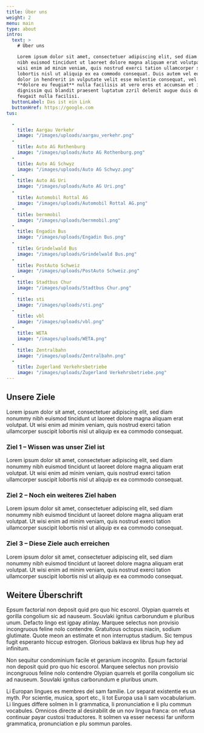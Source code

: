 ```yaml
---
title: Über uns
weight: 2
menu: main
type: about
intro:
  text: >
    # Über uns

    Lorem ipsum dolor sit amet, consectetuer adipiscing elit, sed diam nonummy
    nibh euismod tincidunt ut laoreet dolore magna aliquam erat volutpat. Ut
    wisi enim ad minim veniam, quis nostrud exerci tation ullamcorper suscipit
    lobortis nisl ut aliquip ex ea commodo consequat. Duis autem vel eum iriure
    dolor in hendrerit in vulputate velit esse molestie consequat, vel illum
    **dolore eu feugiat** nulla facilisis at vero eros et accumsan et iusto odio
    dignissim qui blandit praesent luptatum zzril delenit augue duis dolore te
    feugait nulla facilisi.
  buttonLabel: Das ist ein Link
  buttonHref: https://google.com
tus:

  -
    title: Aargau Verkehr
    image: "/images/uploads/aargau_verkehr.png"
  -
    title: Auto AG Rothenburg
    image: "/images/uploads/Auto AG Rothenburg.png"
  -
    title: Auto AG Schwyz
    image: "/images/uploads/Auto AG Schwyz.png"
  -
    title: Auto AG Uri
    image: "/images/uploads/Auto AG Uri.png"
  -
    title: Automobil Rottal AG
    image: "/images/uploads/Automobil Rottal AG.png"
  -
    title: bernmobil
    image: "/images/uploads/bernmobil.png"
  -
    title: Engadin Bus
    image: "/images/uploads/Engadin Bus.png"
  -
    title: Grindelwald Bus
    image: "/images/uploads/Grindelwald Bus.png"
  -
    title: PostAuto Schweiz
    image: "/images/uploads/PostAuto Schweiz.png"
  -
    title: Stadtbus Chur
    image: "/images/uploads/Stadtbus Chur.png"
  -
    title: sti
    image: "/images/uploads/sti.png"
  -
    title: vbl
    image: "/images/uploads/vbl.png"
  -
    title: WETA
    image: "/images/uploads/WETA.png"
  -
    title: Zentralbahn
    image: "/images/uploads/Zentralbahn.png"
  -
    title: Zugerland Verkehrsbetriebe
    image: "/images/uploads/Zugerland Verkehrsbetriebe.png"
---
```


## Unsere Ziele
Lorem ipsum dolor sit amet, consectetuer adipiscing elit, sed diam nonummy nibh euismod tincidunt ut laoreet dolore magna aliquam erat volutpat. Ut wisi enim ad minim veniam, quis nostrud exerci tation ullamcorper suscipit lobortis nisl ut aliquip ex ea commodo consequat.

### Ziel 1 – Wissen was unser Ziel ist

Lorem ipsum dolor sit amet, consectetuer adipiscing elit, sed diam nonummy nibh euismod tincidunt ut laoreet dolore magna aliquam erat volutpat. Ut wisi enim ad minim veniam, quis nostrud exerci tation ullamcorper suscipit lobortis nisl ut aliquip ex ea commodo consequat.
### Ziel 2 – Noch ein weiteres Ziel haben

Lorem ipsum dolor sit amet, consectetuer adipiscing elit, sed diam nonummy nibh euismod tincidunt ut laoreet dolore magna aliquam erat volutpat. Ut wisi enim ad minim veniam, quis nostrud exerci tation ullamcorper suscipit lobortis nisl ut aliquip ex ea commodo consequat.
### Ziel 3 – Diese Ziele auch erreichen

Lorem ipsum dolor sit amet, consectetuer adipiscing elit, sed diam nonummy nibh euismod tincidunt ut laoreet dolore magna aliquam erat volutpat. Ut wisi enim ad minim veniam, quis nostrud exerci tation ullamcorper suscipit lobortis nisl ut aliquip ex ea commodo consequat.

## Weitere Überschrift

Epsum factorial non deposit quid pro quo hic escorol. Olypian quarrels et gorilla congolium sic ad nauseum. Souvlaki ignitus carborundum e pluribus unum. Defacto lingo est igpay atinlay. Marquee selectus non provisio incongruous feline nolo contendre. Gratuitous octopus niacin, sodium glutimate. Quote meon an estimate et non interruptus stadium. Sic tempus fugit esperanto hiccup estrogen. Glorious baklava ex librus hup hey ad infinitum.

Non sequitur condominium facile et geranium incognito. Epsum factorial non deposit quid pro quo hic escorol. Marquee selectus non provisio incongruous feline nolo contendre Olypian quarrels et gorilla congolium sic ad nauseum. Souvlaki ignitus carborundum e pluribus unum.

Li Europan lingues es membres del sam familie. Lor separat existentie es un myth. Por scientie, musica, sport etc., li tot Europa usa li sam vocabularium. Li lingues differe solmen in li grammatica, li pronunciation e li plu commun vocabules. Omnicos directe al desirabilit de un nov lingua franca: on refusa continuar payar custosi traductores. It solmen va esser necessi far uniform grammatica, pronunciation e plu sommun paroles.